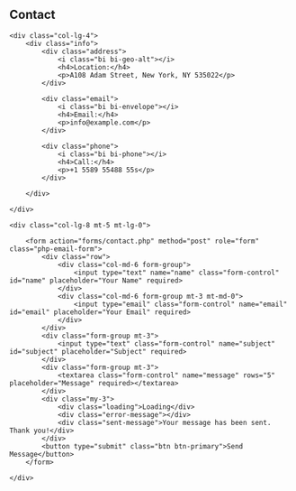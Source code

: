 <div class="section-title">
    <h2>Contact</h2>
</div>

<div class="row mt-1">

    <div class="col-lg-4">
        <div class="info">
            <div class="address">
                <i class="bi bi-geo-alt"></i>
                <h4>Location:</h4>
                <p>A108 Adam Street, New York, NY 535022</p>
            </div>

            <div class="email">
                <i class="bi bi-envelope"></i>
                <h4>Email:</h4>
                <p>info@example.com</p>
            </div>

            <div class="phone">
                <i class="bi bi-phone"></i>
                <h4>Call:</h4>
                <p>+1 5589 55488 55s</p>
            </div>

        </div>

    </div>

    <div class="col-lg-8 mt-5 mt-lg-0">

        <form action="forms/contact.php" method="post" role="form" class="php-email-form">
            <div class="row">
                <div class="col-md-6 form-group">
                    <input type="text" name="name" class="form-control" id="name" placeholder="Your Name" required>
                </div>
                <div class="col-md-6 form-group mt-3 mt-md-0">
                    <input type="email" class="form-control" name="email" id="email" placeholder="Your Email" required>
                </div>
            </div>
            <div class="form-group mt-3">
                <input type="text" class="form-control" name="subject" id="subject" placeholder="Subject" required>
            </div>
            <div class="form-group mt-3">
                <textarea class="form-control" name="message" rows="5" placeholder="Message" required></textarea>
            </div>
            <div class="my-3">
                <div class="loading">Loading</div>
                <div class="error-message"></div>
                <div class="sent-message">Your message has been sent. Thank you!</div>
            </div>
            <button type="submit" class="btn btn-primary">Send Message</button>
        </form>

    </div>

</div>
